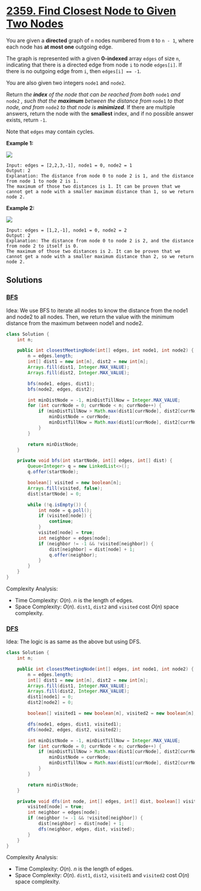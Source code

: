 # [2359. Find Closest Node to Given Two Nodes](https://leetcode.com/problems/find-closest-node-to-given-two-nodes/)

You are given a **directed** graph of `n` nodes numbered from `0` to `n - 1`, where each node has **at most one** outgoing edge.

The graph is represented with a given **0-indexed** array `edges` of size `n`, indicating that there is a directed edge from node `i` to node `edges[i]`. If there is no outgoing edge from `i`, then `edges[i] == -1`.

You are also given two integers `node1` and `node2`.

Return _the **index** of the node that can be reached from both_ `node1` _and_ `node2` _, such that the **maximum** between the distance from_ `node1` _to that node, and from_ `node2` _to that node is **minimized**_. If there are multiple answers, return the node with the **smallest** index, and if no possible answer exists, return `-1`.

Note that `edges` may contain cycles.

**Example 1:**

![](https://assets.leetcode.com/uploads/2022/06/07/graph4drawio-2.png)

```
Input: edges = [2,2,3,-1], node1 = 0, node2 = 1
Output: 2
Explanation: The distance from node 0 to node 2 is 1, and the distance from node 1 to node 2 is 1.
The maximum of those two distances is 1. It can be proven that we cannot get a node with a smaller maximum distance than 1, so we return node 2.
```

**Example 2:**

![](https://assets.leetcode.com/uploads/2022/06/07/graph4drawio-4.png)

```
Input: edges = [1,2,-1], node1 = 0, node2 = 2
Output: 2
Explanation: The distance from node 0 to node 2 is 2, and the distance from node 2 to itself is 0.
The maximum of those two distances is 2. It can be proven that we cannot get a node with a smaller maximum distance than 2, so we return node 2.
```

## Solutions
### [BFS](FindClosestNodeToGivenTwoNodes.java)

Idea: We use BFS to iterate all nodes to know the distance from the node1 and node2 to all nodes. Then, we return the value with the minimum distance from the maximum between node1 and node2.

```java
class Solution {
    int n;

    public int closestMeetingNode(int[] edges, int node1, int node2) {
        n = edges.length;
        int[] dist1 = new int[n], dist2 = new int[n];
        Arrays.fill(dist1, Integer.MAX_VALUE);
        Arrays.fill(dist2, Integer.MAX_VALUE);

        bfs(node1, edges, dist1);
        bfs(node2, edges, dist2);

        int minDistNode = -1, minDistTillNow = Integer.MAX_VALUE;
        for (int currNode = 0; currNode < n; currNode++) {
            if (minDistTillNow > Math.max(dist1[currNode], dist2[currNode])) {
                minDistNode = currNode;
                minDistTillNow = Math.max(dist1[currNode], dist2[currNode]);
            }
        }

        return minDistNode;
    }

    private void bfs(int startNode, int[] edges, int[] dist) {
        Queue<Integer> q = new LinkedList<>();
        q.offer(startNode);

        boolean[] visited = new boolean[n];
        Arrays.fill(visited, false);
        dist[startNode] = 0;

        while (!q.isEmpty()) {
            int node = q.poll();
            if (visited[node]) {
                continue;
            }
            visited[node] = true;
            int neighbor = edges[node];
            if (neighbor != -1 && !visited[neighbor]) {
                dist[neighbor] = dist[node] + 1;
                q.offer(neighbor);
            }
        }
    }
}
```

Complexity Analysis:

- Time Complexity: $O(n)$. $n$ is the length of edges.
- Space Complexity: $O(n)$. `dist1`, `dist2` and `visited` cost $O(n)$ space complexity.

### [DFS](FindClosestNodeToGivenTwoNodes2.java)

Idea: The logic is as same as the above but using DFS.

```java
class Solution {
    int n;

    public int closestMeetingNode(int[] edges, int node1, int node2) {
        n = edges.length;
        int[] dist1 = new int[n], dist2 = new int[n];
        Arrays.fill(dist1, Integer.MAX_VALUE);
        Arrays.fill(dist2, Integer.MAX_VALUE);
        dist1[node1] = 0;
        dist2[node2] = 0;

        boolean[] visited1 = new boolean[n], visited2 = new boolean[n];

        dfs(node1, edges, dist1, visited1);
        dfs(node2, edges, dist2, visited2);

        int minDistNode = -1, minDistTillNow = Integer.MAX_VALUE;
        for (int currNode = 0; currNode < n; currNode++) {
            if (minDistTillNow > Math.max(dist1[currNode], dist2[currNode])) {
                minDistNode = currNode;
                minDistTillNow = Math.max(dist1[currNode], dist2[currNode]);
            }
        }

        return minDistNode;
    }

    private void dfs(int node, int[] edges, int[] dist, boolean[] visited) {
        visited[node] = true;
        int neighbor = edges[node];
        if (neighbor != -1 && !visited[neighbor]) {
            dist[neighbor] = dist[node] + 1;
            dfs(neighbor, edges, dist, visited);
        }
    }
}
```

Complexity Analysis:

- Time Complexity: $O(n)$. $n$ is the length of edges.
- Space Complexity: $O(n)$. `dist1`, `dist2`, `visited1` and `visited2` cost $O(n)$ space complexity.
